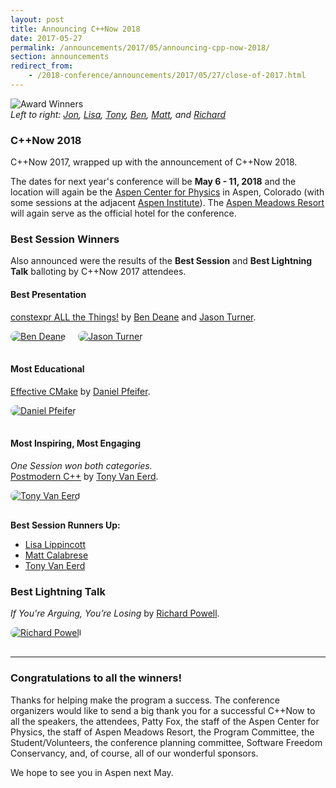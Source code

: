 ```yaml
---
layout: post
title: Announcing C++Now 2018
date: 2017-05-27
permalink: /announcements/2017/05/announcing-cpp-now-2018/
section: announcements
redirect_from:
    - /2018-conference/announcements/2017/05/27/close-of-2017.html
---
```


![Award Winners](/assets/img/posts/2017/2017AwardWinners.jpg "Award Winners")
<br>
*Left to right: [Jon](https://cppnow2017.sched.com/sched23), [Lisa](https://cppnow2017.sched.com/speaker/lisa_lippincott), [Tony](https://cppnow2017.sched.com/speaker/eventbrite246), [Ben](https://cppnow2017.sched.com/speaker/ben_deane), [Matt](https://cppnow2017.sched.com/speaker/rivorus), and [Richard](https://cppnow2017.sched.com/powell_richard)*

### C++Now 2018

C++Now 2017, wrapped up with the announcement of C++Now 2018.

The dates for next year's conference will be **May 6 - 11, 2018** and the location will again be the [Aspen Center for Physics](https://www.aspenphys.org/) in Aspen, Colorado (with some sessions at the adjacent [Aspen Institute](https://www.aspeninstitute.org/)). The [Aspen Meadows Resort](https://www.aspenmeadows.com/) will again serve as the official hotel for the conference.

<!--break-->

### Best Session Winners

Also announced were the results of the **Best Session** and **Best Lightning Talk** balloting by C++Now 2017 attendees.


#### Best Presentation

[constexpr ALL the Things!](https://sched.co/A8IX) by [Ben Deane](https://cppnow2017.sched.com/speaker/ben_deane) and [Jason Turner](https://cppnow2017.sched.com/speaker/jason_turner.6k0ir5x).

[<img src="/assets/img/posts/2017/PersonIconBenDeane.jpg" style="border-radius: 1000px;margin: 0 16px 16px 0;" alt="Ben Deane">](https://cppnow2017.sched.com/speaker/ben_deane "Ben Deane")
[<img src="/assets/img/posts/2017/PersonIconJasonTurner.jpg" style="border-radius: 1000px;margin: 0 16px 16px 0;" alt="Jason Turner">](https://cppnow2017.sched.com/speaker/jason_turner.6k0ir5x "Jason Turner")


#### Most Educational

[Effective CMake](https://cppnow2017.sched.com/event/A8J6/effective-cmake) by [Daniel Pfeifer](https://cppnow2017.sched.com/speaker/purpleKarrot).

[<img src="/assets/img/posts/2017/PersonIconDanielPfeifer.jpg" style="border-radius: 1000px;margin: 0 16px 16px 0;" alt="Daniel Pfeifer">](https://cppnow2017.sched.com/speaker/purpleKarrot "Daniel Pfeifer")


#### Most Inspiring, Most Engaging

*One Session won both categories.*<br>
[Postmodern C++](https://cppnow2017.sched.com/event/A8Iq/postmodern-c) by [Tony Van Eerd](https://cppnow2017.sched.com/speaker/eventbrite246).

[<img src="/assets/img/posts/2017/PersonIconTonyVanEerd.jpg" style="border-radius: 1000px;margin: 0 16px 16px 0;" alt="Tony Van Eerd">](https://cppnow2017.sched.com/speaker/eventbrite246 "Tony Van Eerd")

**Best Session Runners Up:**

* [Lisa Lippincott](https://cppnow2017.sched.com/speaker/lisa_lippincott)
* [Matt Calabrese](https://cppnow2017.sched.com/speaker/rivorus)
* [Tony Van Eerd](https://cppnow2017.sched.com/speaker/eventbrite246)


### Best Lightning Talk

*If You're Arguing, You’re Losing* by [Richard Powell](https://cppnow2017.sched.com/powell_richard).

[<img src="/assets/img/posts/2017/PersonIconRichardPowell.jpg" style="border-radius: 1000px;margin: 0 16px 16px 0;" alt="Richard Powell">](https://cppnow2017.sched.com/powell_richard "Richard Powell")


---

### Congratulations to all the winners!

Thanks for helping make the program a success. The conference organizers would like to send a big thank you for a successful C++Now to all the speakers, the attendees, Patty Fox, the staff of the Aspen Center for Physics, the staff of Aspen Meadows Resort, the Program Committee, the Student/Volunteers, the conference planning committee, Software Freedom Conservancy, and, of course, all of our wonderful sponsors.

We hope to see you in Aspen next May.
